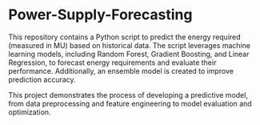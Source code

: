 # Power-Supply-Forecasting

This repository contains a Python script to predict the energy required (measured in MU) based on historical data. The script leverages machine learning models, including Random Forest, Gradient Boosting, and Linear Regression, to forecast energy requirements and evaluate their performance. Additionally, an ensemble model is created to improve prediction accuracy.

This project demonstrates the process of developing a predictive model, from data preprocessing and feature engineering to model evaluation and optimization.
